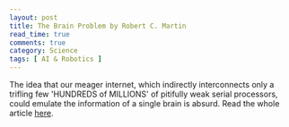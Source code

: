 ```yaml
---
layout: post
title: The Brain Problem by Robert C. Martin
read_time: true  
comments: true
category: Science
tags: [ AI & Robotics ]
---
```


The idea that our meager internet, which indirectly interconnects only a trifling few 'HUNDREDS of MILLIONS' of pitifully weak serial processors, could emulate the information of a single brain is absurd.
Read the whole article [here](http://blog.cleancoder.com/uncle-bob/2017/07/28/TheBrainProblem.html).
